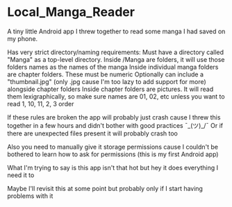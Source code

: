 # Local_Manga_Reader
A tiny little Android app I threw together to read some manga I had saved on my phone. 

Has very strict directory/naming requirements:
Must have a directory called "Manga" as a top-level directory.
Inside /Manga are folders, it will use those folders names as the names of the manga
Inside individual manga folders are chapter folders. These must be numeric
  Optionally can include a "thumbnail.jpg" (only .jpg cause I'm too lazy to add support for more) alongside chapter folders
Inside chapter folders are pictures. It will read them lexigraphically, so make sure names are 01, 02, etc unless you want to read 1, 10, 11, 2, 3 order

If these rules are broken the app will probably just crash cause I threw this together in a few hours and didn't bother with good practices ¯\_(ツ)_/¯
Or if there are unexpected files present it will probably crash too

Also you need to manually give it storage permissions cause I couldn't be bothered to learn how to ask for permissions (this is my first Android app)

What I'm trying to say is this app isn't that hot but hey it does everything I need it to

Maybe I'll revisit this at some point but probably only if I start having problems with it
